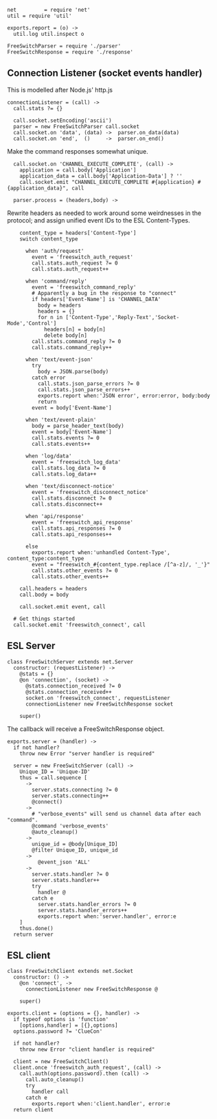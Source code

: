     net         = require 'net'
    util = require 'util'

    exports.report = (o) ->
      util.log util.inspect o

    FreeSwitchParser = require './parser'
    FreeSwitchResponse = require './response'

Connection Listener (socket events handler)
-------------------------------------------

This is modelled after Node.js' http.js

    connectionListener = (call) ->
      call.stats ?= {}

      call.socket.setEncoding('ascii')
      parser = new FreeSwitchParser call.socket
      call.socket.on 'data', (data) ->  parser.on_data(data)
      call.socket.on 'end',  ()     ->  parser.on_end()

Make the command responses somewhat unique.

      call.socket.on 'CHANNEL_EXECUTE_COMPLETE', (call) ->
        application = call.body['Application']
        application_data = call.body['Application-Data'] ? ''
        call.socket.emit "CHANNEL_EXECUTE_COMPLETE #{application} #{application_data}", call

      parser.process = (headers,body) ->

Rewrite headers as needed to work around some weirdnesses in the protocol; and assign unified event IDs to the ESL Content-Types.

        content_type = headers['Content-Type']
        switch content_type

          when 'auth/request'
            event = 'freeswitch_auth_request'
            call.stats.auth_request ?= 0
            call.stats.auth_request++

          when 'command/reply'
            event = 'freeswitch_command_reply'
            # Apparently a bug in the response to "connect"
            if headers['Event-Name'] is 'CHANNEL_DATA'
              body = headers
              headers = {}
              for n in ['Content-Type','Reply-Text','Socket-Mode','Control']
                headers[n] = body[n]
                delete body[n]
            call.stats.command_reply ?= 0
            call.stats.command_reply++

          when 'text/event-json'
            try
              body = JSON.parse(body)
            catch error
              call.stats.json_parse_errors ?= 0
              call.stats.json_parse_errors++
              exports.report when:'JSON error', error:error, body:body
              return
            event = body['Event-Name']

          when 'text/event-plain'
            body = parse_header_text(body)
            event = body['Event-Name']
            call.stats.events ?= 0
            call.stats.events++

          when 'log/data'
            event = 'freeswitch_log_data'
            call.stats.log_data ?= 0
            call.stats.log_data++

          when 'text/disconnect-notice'
            event = 'freeswitch_disconnect_notice'
            call.stats.disconnect ?= 0
            call.stats.disconnect++

          when 'api/response'
            event = 'freeswitch_api_response'
            call.stats.api_responses ?= 0
            call.stats.api_responses++

          else
            exports.report when:'unhandled Content-Type', content_type:content_type
            event = "freeswitch_#{content_type.replace /[^a-z]/, '_'}"
            call.stats.other_events ?= 0
            call.stats.other_events++

        call.headers = headers
        call.body = body

        call.socket.emit event, call

      # Get things started
      call.socket.emit 'freeswitch_connect', call

ESL Server
----------

    class FreeSwitchServer extends net.Server
      constructor: (requestListener) ->
        @stats = {}
        @on 'connection', (socket) ->
          @stats.connection_received ?= 0
          @stats.connection_received++
          socket.on 'freeswitch_connect', requestListener
          connectionListener new FreeSwitchResponse socket

        super()

The callback will receive a FreeSwitchResponse object.

    exports.server = (handler) ->
      if not handler?
        throw new Error "server handler is required"

      server = new FreeSwitchServer (call) ->
        Unique_ID = 'Unique-ID'
        thus = call.sequence [
          ->
            server.stats.connecting ?= 0
            server.stats.connecting++
            @connect()
          ->
            # "verbose_events" will send us channel data after each "command".
            @command 'verbose_events'
            @auto_cleanup()
          ->
            unique_id = @body[Unique_ID]
            @filter Unique_ID, unique_id
          ->
              @event_json 'ALL'
          ->
            server.stats.handler ?= 0
            server.stats.handler++
            try
              handler @
            catch e
              server.stats.handler_errors ?= 0
              server.stats.handler_errors++
              exports.report when:'server.handler', error:e
        ]
        thus.done()
      return server

ESL client
----------

    class FreeSwitchClient extends net.Socket
      constructor: () ->
        @on 'connect', ->
          connectionListener new FreeSwitchResponse @

        super()

    exports.client = (options = {}, handler) ->
      if typeof options is 'function'
        [options,handler] = [{},options]
      options.password ?= 'ClueCon'

      if not handler?
        throw new Error "client handler is required"

      client = new FreeSwitchClient()
      client.once 'freeswitch_auth_request', (call) ->
        call.auth(options.password).then (call) ->
          call.auto_cleanup()
          try
            handler call
          catch e
            exports.report when:'client.handler', error:e
      return client
